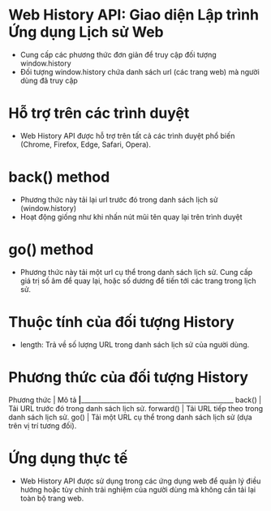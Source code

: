 # Web History API: Giao diện Lập trình Ứng dụng Lịch sử Web
- Cung cấp các phương thức đơn giản để truy cập đối tượng window.history
- Đối tượng window.history chứa danh sách url (các trang web) mà người dùng đã truy cập

# Hỗ trợ trên các trình duyệt
- Web History API được hỗ trợ trên tất cả các trình duyệt phổ biến (Chrome, Firefox, Edge, Safari, Opera).

# back() method
- Phương thức này tải lại url trước đó trong danh sách lịch sử (window.history)
- Hoạt động giống như khi nhấn nút mũi tên quay lại trên trình duyệt

# go() method
- Phương thức này tải một url cụ thể trong danh sách lịch sử. Cung cấp giá trị số âm để quay lại, hoặc số dương để tiến tới các trang trong lịch sử.

# Thuộc tính của đối tượng History
- length: Trả về số lượng URL trong danh sách lịch sử của người dùng.

# Phương thức của đối tượng History
Phương thức |	Mô tả
____________|___________________________________________________________
back()      |	Tải URL trước đó trong danh sách lịch sử.
forward()   |	Tải URL tiếp theo trong danh sách lịch sử.
go()        |	Tải một URL cụ thể trong danh sách lịch sử (dựa trên vị trí tương đối).

# Ứng dụng thực tế
- Web History API được sử dụng trong các ứng dụng web để quản lý điều hướng hoặc tùy chỉnh trải nghiệm của người dùng mà không cần tải lại toàn bộ trang web.